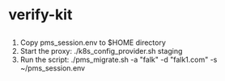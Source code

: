 # verify-kit

##
1. Copy pms_session.env to $HOME directory
2. Start the proxy: ./k8s_config_provider.sh staging
3. Run the script: ./pms_migrate.sh -a "falk" -d "falk1.com" -s ~/pms_session.env